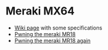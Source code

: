 # Meraki MX64

 - [Wiki page](https://wikidevi.com/wiki/Cisco_Meraki_MX64) with some specifications
 - [Pwning the meraki MR18](https://snt.sh/2016/02/pwning-the-meraki-mr18/)
 - [Pwning the meraki MR18 again](https://snt.sh/2017/06/pwning-the-meraki-mr18-again/)
